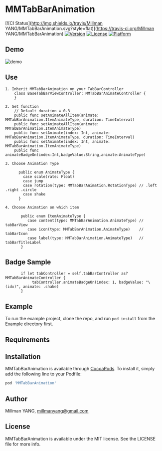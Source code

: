 # MMTabBarAnimation

[![CI Status](http://img.shields.io/travis/Millman YANG/MMTabBarAnimation.svg?style=flat)](https://travis-ci.org/Millman YANG/MMTabBarAnimation)
[![Version](https://img.shields.io/cocoapods/v/MMTabBarAnimation.svg?style=flat)](http://cocoapods.org/pods/MMTabBarAnimation)
[![License](https://img.shields.io/cocoapods/l/MMTabBarAnimation.svg?style=flat)](http://cocoapods.org/pods/MMTabBarAnimation)
[![Platform](https://img.shields.io/cocoapods/p/MMTabBarAnimation.svg?style=flat)](http://cocoapods.org/pods/MMTabBarAnimation)

## Demo
    
  ![demo](https://github.com/MillmanY/MMTabBarAnimation/blob/master/demoMid.gif)
    

## Use
    
    1. Inherit MMTabBarAnimation on your TabBarController
        class BaseTabBarViewController: MMTabBarAnimateController {
        }
    
    2. Set function
        // Default duration = 0.3
        public func setAnimateAllItem(animate: MMTabBarAnimation.ItemAnimateType, duration: TimeInterval)
        public func setAnimateAllItem(animate: MMTabBarAnimation.ItemAnimateType)
        public func setAnimate(index: Int, animate: MMTabBarAnimation.ItemAnimateType, duration: TimeInterval)
        public func setAnimate(index: Int, animate: MMTabBarAnimation.ItemAnimateType)
        public func animateBadgeOn(index:Int,badgeValue:String,animate:AnimateType)
        
    3. Choose Animation Type
    
          public enum AnimateType {
            case scale(rate: Float)
            case jump
            case rotation(type: MMTabBarAnimation.RotationType) // .left .right .circle
            case shake
          }
         
    4. Choose Animation on which item
          
           public enum ItemAnimateType {
              case content(type: MMTabBarAnimation.AnimateType) // tabBarView
              case icon(type: MMTabBarAnimation.AnimateType)    // tabBarIcon
              case label(type: MMTabBarAnimation.AnimateType)   // tabBarTitleLabel
           }
 
## Badge Sample
    
           if let tabController = self.tabBarController as? MMTabBarAnimateController {
                tabController.animateBadgeOn(index: 1, badgeValue: "\(idx)", animate: .shake)
           }


## Example

To run the example project, clone the repo, and run `pod install` from the Example directory first.

## Requirements

## Installation

MMTabBarAnimation is available through [CocoaPods](http://cocoapods.org). To install
it, simply add the following line to your Podfile:

```ruby
pod 'MMTabBarAnimation'
```

## Author

Millman YANG, millmanyang@gmail.com

## License

MMTabBarAnimation is available under the MIT license. See the LICENSE file for more info.
